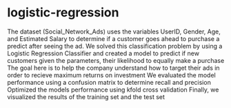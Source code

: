 # logistic-regression
The dataset (Social_Network_Ads) uses the variables UserID, Gender, Age, and Estimated Salary to determine if a customer goes ahead to purchase a predict after seeing the ad.
We solved this classification problem by using a Logistic Regression Classifier and created a model to predict if new customers given the parameters, their likelihood to equally make a purchase
The goal here is to help the company understand how to target their ads in order to recieve maximum returns on investment
We evaluated the model performance using a confusion matrix to determine recall and precision
Optimized the models performance using kfold cross validation
Finally, we visualized the results of the training set and the test set
